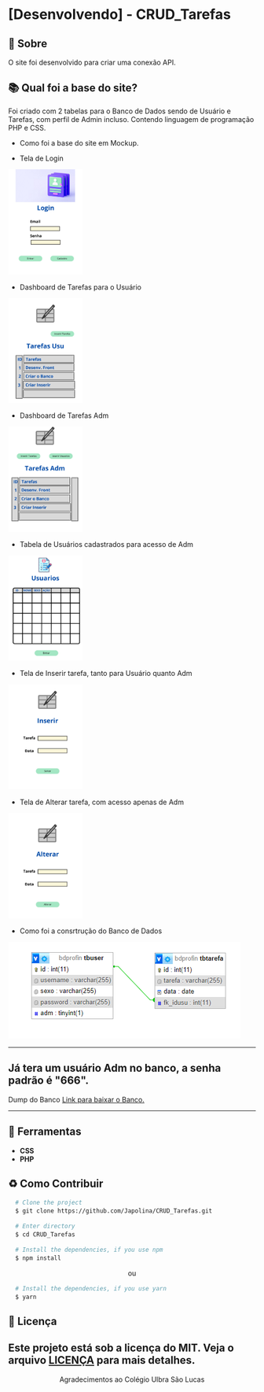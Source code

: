 # [Desenvolvendo] - CRUD_Tarefas

## 📘 Sobre

O site foi desenvolvido para criar uma conexão API.


## 📚 Qual foi a base do site?

Foi criado com 2 tabelas para o Banco de Dados sendo de Usuário e Tarefas, com perfil de Admin incluso. Contendo linguagem de programação PHP e CSS.
-  Como foi a base do site em Mockup.

-  Tela de Login
<img width="30%" src="/CRUD/img/GitHub/Login-1.jpg"/>

- Dashboard de Tarefas para o Usuário
<img width="30%" src="/CRUD/img/GitHub/Login-6.jpg"/>

- Dashboard de Tarefas Adm
<img width="30%" src="/CRUD/img/GitHub/Login-3.jpg"/>

- Tabela de Usuários cadastrados para acesso de Adm
<img width="30%" src="/CRUD/img/GitHub/Login-2.jpg"/>

- Tela de Inserir tarefa, tanto para Usuário quanto Adm
<img width="30%" src="/CRUD/img/GitHub/Login-4.jpg"/>

- Tela de Alterar tarefa, com acesso apenas de Adm
<img width="30%" src="/CRUD/img/GitHub/Login-5.jpg"/>

- Como foi a consrtrução do Banco de Dados
<img src="/CRUD/img/GitHub/Banco.png"/>


**********************************************************************
## Já tera um usuário Adm no banco, a senha padrão é "666".

Dump do Banco 
<a href="/CRUD/dump_mysql/bdprofin.sql">Link para baixar o Banco.</a>

*********************************************************************



## 🔨 Ferramentas
- **CSS**
- **PHP**



## ♻️ Como Contribuir

```bash
  # Clone the project
  $ git clone https://github.com/Japolina/CRUD_Tarefas.git
```

```bash
  # Enter directory
  $ cd CRUD_Tarefas
```

```bash
  # Install the dependencies, if you use npm
  $ npm install
```

<p align="center">ou</p>

```bash
  # Install the dependencies, if you use yarn
  $ yarn
```


## 📜 Licença

Este projeto está sob a licença do MIT. Veja o arquivo <a href="https://github.com/Japolina/CRUD_Tarefas/blob/main/LICENSE">LICENÇA</a> para mais detalhes.
---


<p align="center">Agradecimentos ao Colégio Ulbra São Lucas</p>

